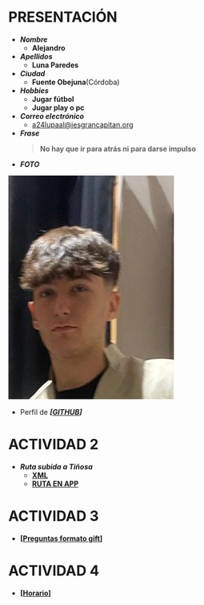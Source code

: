 # PRESENTACIÓN #


- ___Nombre___   
  - **Alejandro**
- ___Apellidos___
  - **Luna Paredes**
- ___Ciudad___
  - **Fuente Obejuna**(Córdoba)
- ___Hobbies___
  - **Jugar fútbol**
  - **Jugar play o pc**
- ___Correo electrónico___
  - a24lupaal@iesgrancapitan.org
- ___Frase___
  >**No hay que ir para atrás ni para darse impulso**
-  ___FOTO___

![no se ve la imagen](imagen.jpg)

- Perfil de ___[[GITHUB](https://github.com/Alejandroluna05)]___

# ACTIVIDAD 2

- ___Ruta subida a Tiñosa___   
  - **[XML](tiñosa.xml)**
  - **[RUTA EN APP](https://es.wikiloc.com/rutas-senderismo/subida-a-la-tinosa-desde-las-lagunillas-circular-p-n-sierras-subbeticas-16899407)**

# ACTIVIDAD 3
- **[[Preguntas formato gift](actividad3.gift)]**

# ACTIVIDAD 4
- **[[Horario](Horario.xml)]**